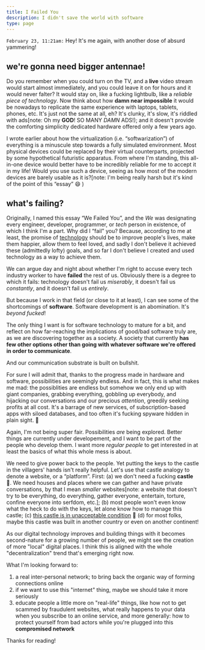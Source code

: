 ```yaml
---
title: I Failed You
description: I didn't save the world with software
type: page
---
```


`February 23, 11:21am:` Hey! It's me again, with another dose of absurd yammering!

## we're gonna need bigger antennae!

Do you remember when you could turn on the TV, and a **live** video stream would start almost immediately, and you could leave it on for hours and it would never falter? It would stay on, like a fucking lightbulb, like a _reliable piece of technology_. Now think about how **damn near impossible** it would be nowadays to replicate the same experience with laptops, tablets, phones, etc. It's just not the same at all, eh? It's clunky, it's slow, it's riddled with ads[note: Oh my **GOD**! SO MANY _DAMN_ ADS!); and it doesn't provide the comforting simplicity dedicated hardware offered only a few years ago.

I wrote earlier about how the virtualization (i.e. “softwarization”) of everything is a minuscule step towards a fully simulated environment. Most physical devices could be replaced by their virtual counterparts, projected by some hypothetical futuristic apparatus. From where I'm standing, this all-in-one device would better have to be incredibly reliable for me to accept it in my life! Would you use such a device, seeing as how most of the modern devices are barely usable as it is?[note: I'm being really harsh but it's kind of the point of this “essay” 😄 )

## what's failing?

Originally, I named this essay “We Failed You”, and the _We_ was designating every engineer, developer, programmer, or _tech_ person in existence, of which I think I'm a part. Why did I “fail” you? Because, according to me at least, the promise of <a href="https://en.wikipedia.org/wiki/Technology" target="_blank" rel="noopener noreferrer">technology</a> should be to improve people's lives, make them happier, allow them to feel loved, and sadly I don't believe it achieved these (admittedly lofty) goals, and so far I don't believe I created and used technology as a way to achieve them.

We can argue day and night about whether I'm right to accuse every tech industry worker to have **failed** the rest of us. Obviously there is a degree to which it fails: technology doesn't fail us _miserably_, it doesn't fail us _constantly_, and it doesn't fail us _entirely_.

But because I work in that field (or close to it at least), I can see some of the shortcomings of **software**. Software development is an abomination. It's _beyond fucked_!

<aside data-component="drawer" data-label="tell me more about this! (+)">

The only thing I want is for software technology to mature for a bit, and reflect on how far-reaching the implications of good/bad software truly are, as we are discovering together as a society. A society that currently **has few other options other than going with whatever software we're offered in order to communicate**.

And our communication substrate is built on bullshit.

</aside>

For sure I will admit that, thanks to the progress made in hardware and software, possibilities are seemingly endless. And in fact, this is what makes me mad: the possiblities are endless but somehow we only end up with giant companies, grabbing everything, gobbling up everybody, and hijacking our conversations and our precious _attention_, greedily seeking profits at all cost. It's a barrage of new services, of subscription-based apps with siloed databases, and too often it's fucking spyware hidden in plain sight. 👀

Again, I'm not being super fair. Possibilities *are* being explored. Better things are currently under developement, and I want to be part of the people who develop them. I want more _regular people_ to get interested in at least the basics of what this whole mess is about.

We need to give power back to the people. Yet putting the keys to the castle in the villagers' hands isn't really helpful. Let's use that castle analogy to denote a website, or a “platform”. First: (a) we don't need a fucking **castle** 🏰. We need houses and places where we can gather and have private conversations, by that I mean _smaller_ websites[note: a website that doesn't try to be everything, do everything, gather everyone, entertain, torture, confine everyone into serfdom, etc.]; (b) most people won't even know what the heck to do with the keys, let alone know how to manage this castle; (c) <a href="https://www.youtube.com/watch?v=zdOMLEJbhbg" target="_blank" rel="noopener noreferrer">this castle is in unacceptable condition</a> 🍋 (d) for most folks, maybe this castle was built in another country or even on another continent!

As our digital technology improves and building things with it becomes second-nature for a growing number of people, we might see the creation of more "local" digital places. I think this is aligned with the whole "decentralization" trend that's emerging right now.

What I'm looking forward to:

1. a real inter-personal network; to bring back the organic way of forming connections online
2. if we want to use this "internet" thing, maybe we should take it more seriously
3. educate people a little more on "real-life" things, like how not to get scammed by fraudulent websites, what really happens to your data when you subscribe to an online service, and more generally: how to protect yourself from bad actors while you're plugged into this **compromised network**

Thanks for reading!
